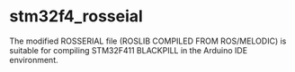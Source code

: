 # stm32f4_rosseial
The modified ROSSERIAL file (ROSLIB COMPILED FROM ROS/MELODIC) is suitable for compiling STM32F411 BLACKPILL in the Arduino IDE environment.
